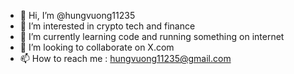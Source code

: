 - 👋 Hi, I’m @hungvuong11235
- 👀 I’m interested in crypto tech and finance 
- 🌱 I’m currently learning code and running something on internet
- 💞️ I’m looking to collaborate on X.com
- 📫 How to reach me :  hungvuong11235@gmail.com

<!---
hungvuong11235/hungvuong11235 is a ✨ special ✨ repository because its `README.md` (this file) appears on your GitHub profile.
You can click the Preview link to take a look at your changes.
--->

